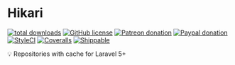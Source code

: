 # Hikari
[![total downloads](https://img.shields.io/packagist/dt/doctrine/hikari.svg?style=flat-square)](https://github.com/Social-chan/Hikari/releases) [![GitHub license](https://img.shields.io/badge/license-MIT-blue.svg?style=flat-square)](https://raw.githubusercontent.com/Social-chan/Hikari/master/LICENSE) [![Patreon donation](https://img.shields.io/badge/patreon-donate-orange.svg?style=flat-square)](https://www.patreon.com/d8vjork) [![Paypal donation](https://img.shields.io/badge/paypal-donate-blue.svg?style=flat-square)](https://www.paypal.me/d8vjork) [![StyleCI](https://styleci.io/repos/93346741/shield?branch=master)](https://styleci.io/repos/93346741) [![Coveralls](https://img.shields.io/coveralls/Social-chan/Hikari/master.svg?style=flat-square)](https://coveralls.io/github/Social-chan/Hikari?branch=master) [![Shippable](https://img.shields.io/shippable/59354322f8c3f306001ddcfb/devs.svg?style=flat-square)](https://app.shippable.com/github/Social-chan/Hikari)

💡 Repositories with cache for Laravel 5+

